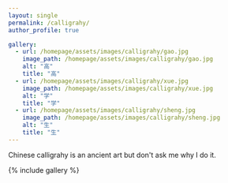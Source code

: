 ```yaml
---
layout: single
permalink: /calligrahy/
author_profile: true

gallery:
  - url: /homepage/assets/images/calligrahy/gao.jpg
    image_path: /homepage/assets/images/calligrahy/gao.jpg
    alt: "高"
    title: "高"
  - url: /homepage/assets/images/calligrahy/xue.jpg
    image_path: /homepage/assets/images/calligrahy/xue.jpg
    alt: "学"
    title: "学"
  - url: /homepage/assets/images/calligrahy/sheng.jpg
    image_path: /homepage/assets/images/calligrahy/sheng.jpg
    alt: "生"
    title: "生"
---
```


Chinese calligrahy is an ancient art but don't ask me why I do it.

{% include gallery %}